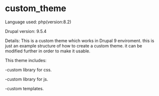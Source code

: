 # custom_theme
Language used: php(version:8.2)

Drupal version: 9.5.4

Details: This is a custom theme which works in Drupal 9 enviroment. this is just an example  structure of how to create a custom theme. it can be modified further in order to make it usable.

This theme includes:

   -custom library for css.

   -custom library for js. 

   -custom templates.
